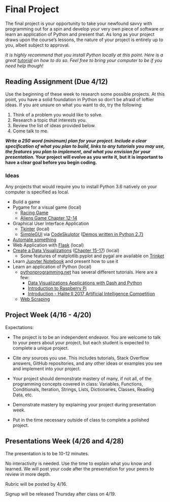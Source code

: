 # Final Project

The final project is your opportunity to take your newfound savvy with programming out for a spin and develop your very own piece of software or learn an application of Python and present that. As long as your project draws upon the course’s lessons, the nature of your project is entirely up to you, albeit subject to approval. 

*It is highly recommend that you install Python locally at this point. Here is a great [tutorial](https://www.youtube.com/watch?v=YYXdXT2l-Gg) on how to do so. Feel free to bring your computer to be if you need help though!*

## Reading Assignment (Due 4/12)

Use the beginning of these week to research some possible projects. At this point, you have a solid foundation in Python so don't be afraid of loftier ideas. If you are unsure on what you want to do, try the following:

1. Think of a problem you would like to solve.
2. Research a topic that interests you.
2. Review the list of ideas provided below.
3. Come talk to me.

***Write a 250 word (minimum) plan for your project. Include a clear specification of what you plan to build, links to any tutorials you may use, the features you plan to implement, and what you envision for your presentation.* Your project will evolve as you write it, but it is important to have a clear goal before you begin coding.**

### Ideas

Any projects that would require you to install Python 3.6 natively on your computer is specified as local.

- Build a game
- Pygame for a visual game (local)
  - [Racing Game](https://pythonprogramming.net/pygame-python-3-part-1-intro/)
  - [Aliens Game Chapter 12-14](https://drive.google.com/file/d/1JIjxz-_q_8LZK5eW4EzFlSSeKK97UuMU/view?usp=sharing)
- Graphical User Interface Application
  - [Tkinter](http://www.tkdocs.com/tutorial/) (local)
  - [SimpleGUI](http://py3.codeskulptor.org/docs.html#tabs-Graphics) via [CodeSkulptor](http://py3.codeskulptor.org/) ([Demos written in Python 2.7)](http://www.codeskulptor.org/demos.html#tabs-Hall-of-Fame) 
- [Automate something](https://automatetheboringstuff.com/)
- Web Application with [Flask](https://blog.miguelgrinberg.com/post/the-flask-mega-tutorial-part-i-hello-world) (local)
- [Create a Data Visualizations](https://www.reddit.com/r/dataisbeautiful/) ([Chapter 15-17](https://drive.google.com/file/d/1JIjxz-_q_8LZK5eW4EzFlSSeKK97UuMU/view?usp=sharing)) (local)
  - Some features of matplotlib.pyplot and pygal are available on [Trinket](https://trinket.io/features/python3)
- Learn [Jupyter Notebook](https://jupyter.org/) and present how to use it
- Learn an application of Python (local)
  - [pythonprogramming.net](https://pythonprogramming.net/) has several different tutorials. Here are a few:
    - [Data Visualizations Applications with Dash and Python](https://pythonprogramming.net/data-visualization-application-dash-python-tutorial-introduction/)
    - [Introduction to Raspberry Pi](https://pythonprogramming.net/introduction-raspberry-pi-tutorials/)
    - [Introduction - Halite II 2017 Artificial Intelligence Competition](https://pythonprogramming.net/introduction-halite-ii-artificial-intelligence-competition/)
  - [Web Scraping](https://www.youtube.com/watch?v=ng2o98k983k)



## Project Week (4/16 - 4/20)

Expectations:

- The project is to be an independent endeavor. You are welcome to talk to your peers about your project, but each student is expected to complete a unique project.


- Cite *any* sources you use. This includes tutorials, Stack Overflow answers, GitHub repositories, and any other ideas or examples you see and implement into your project.
- Your project should demonstrate mastery of many, if not all, of the programming concepts covered in class: Variables, Functions, Conditionals, Iteration, Strings, Lists, Dictionaries, Classes, Reading Data, etc.
- Demonstrate mastery by explaining your project during presentation week.
- Put in the time necessary outside of class to complete a polished project.


## Presentations Week (4/26 and 4/28)

The presentation is to be 10-12 minutes. 

No interactivity is needed. Use the time to explain what you know and learned. We will post your code after the presentation for your peers to review in more depth.

Rubric will be posted by 4/16.

Signup will be released Thursday after class on 4/19.